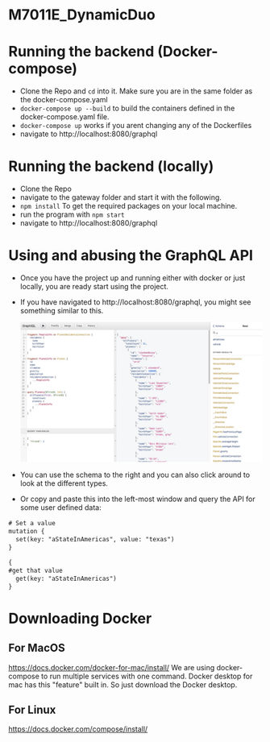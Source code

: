 # M7011E_DynamicDuo





# Running the backend (Docker-compose)
 - Clone the Repo and `cd` into it. Make sure you are in the same folder as the docker-compose.yaml 
 - `docker-compose up --build` to build the containers defined in the docker-compose.yaml file.
 - `docker-compose up` works if you arent changing any of the Dockerfiles
 - navigate to http://localhost:8080/graphql


# Running the backend (locally)
 - Clone the Repo
 - navigate to the gateway folder and start it with the following.
 - `npm install` To get the required packages on your local machine.
 - run the program with `npm start` 
 - navigate to http://localhost:8080/graphql

# Using and abusing the GraphQL API

- Once you have the project up and running either with docker or just locally, you are ready start using the project.

- If you have navigated to http://localhost:8080/graphql, you might see something similar to this.
  
  ![Picture](https://raw.githubusercontent.com/graphql/graphiql/main/packages/graphiql/resources/graphiql.jpg)

- You can use the schema to the right and you can also click around to look at the different types. 
- Or copy and paste this into the left-most window and query the API for some user defined data: 

```
# Set a value
mutation {
  set(key: "aStateInAmericas", value: "texas")
}
```

```
{
#get that value
  get(key: "aStateInAmericas")
}
```

# Downloading Docker

## For MacOS
https://docs.docker.com/docker-for-mac/install/
We are using docker-compose to run multiple services with one command. Docker desktop for mac has this "feature" built in. So just download the Docker desktop.

## For Linux
https://docs.docker.com/compose/install/
